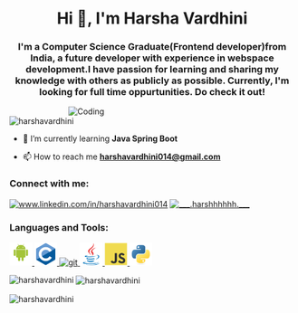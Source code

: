 <h1 align="center">Hi 👋, I'm Harsha Vardhini</h1>
<h3 align="center">I'm a Computer Science Graduate(Frontend developer)from India, a future developer with experience in webspace development.I have passion for learning and sharing my knowledge with others as publicly as possible. Currently, I'm looking for full time oppurtunities. Do check it out!</h3>
<img align="right" alt="Coding" width="400" src="https://cdn.dribbble.com/users/1162077/screenshots/3848914/programmer.gif">

<p align="left"> <img src="https://komarev.com/ghpvc/?username=harshavardhini&label=Profile%20views&color=0e75b6&style=flat" alt="harshavardhini" /> </p>

- 🌱 I’m currently learning **Java Spring Boot**

- 📫 How to reach me **harshavardhini014@gmail.com**

<h3 align="left">Connect with me:</h3>
<p align="left">
<a href="https://linkedin.com/in/www.linkedin.com/in/harshavardhini014" target="blank"><img align="center" src="https://raw.githubusercontent.com/rahuldkjain/github-profile-readme-generator/master/src/images/icons/Social/linked-in-alt.svg" alt="www.linkedin.com/in/harshavardhini014" height="30" width="40" /></a>
<a href="https://instagram.com/___.harshhhhhh.___" target="blank"><img align="center" src="https://raw.githubusercontent.com/rahuldkjain/github-profile-readme-generator/master/src/images/icons/Social/instagram.svg" alt="___.harshhhhhh.___" height="30" width="40" /></a>
</p>

<h3 align="left">Languages and Tools:</h3>
<p align="left"> <a href="https://developer.android.com" target="_blank" rel="noreferrer"> <img src="https://raw.githubusercontent.com/devicons/devicon/master/icons/android/android-original-wordmark.svg" alt="android" width="40" height="40"/> </a> <a href="https://www.cprogramming.com/" target="_blank" rel="noreferrer"> <img src="https://raw.githubusercontent.com/devicons/devicon/master/icons/c/c-original.svg" alt="c" width="40" height="40"/> </a> <a href="https://git-scm.com/" target="_blank" rel="noreferrer"> <img src="https://www.vectorlogo.zone/logos/git-scm/git-scm-icon.svg" alt="git" width="40" height="40"/> </a> <a href="https://www.java.com" target="_blank" rel="noreferrer"> <img src="https://raw.githubusercontent.com/devicons/devicon/master/icons/java/java-original.svg" alt="java" width="40" height="40"/> </a> <a href="https://developer.mozilla.org/en-US/docs/Web/JavaScript" target="_blank" rel="noreferrer"> <img src="https://raw.githubusercontent.com/devicons/devicon/master/icons/javascript/javascript-original.svg" alt="javascript" width="40" height="40"/> </a> <a href="https://www.python.org" target="_blank" rel="noreferrer"> <img src="https://raw.githubusercontent.com/devicons/devicon/master/icons/python/python-original.svg" alt="python" width="40" height="40"/> </a> </p>

<p><img align="left" src="https://github-readme-stats.vercel.app/api/top-langs?username=harshavardhini&show_icons=true&locale=en&layout=compact" alt="harshavardhini" /></p>

<p>&nbsp;<img align="center" src="https://github-readme-stats.vercel.app/api?username=harshavardhini&show_icons=true&locale=en" alt="harshavardhini" /></p>

<p><img align="center" src="https://github-readme-streak-stats.herokuapp.com/?user=harshavardhini&" alt="harshavardhini" /></p>
